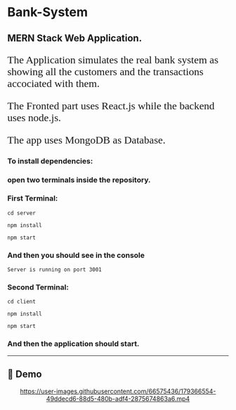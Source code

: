 # Bank-System

<h2> MERN Stack Web Application. </h2>

<p style="font-size:1.5rem ; font-family:'Times-New-Roman'">The Application simulates the real bank system as showing all the customers and the transactions accociated with them.</p>

<p style="font-size:1.5rem ; font-family:'Times-New-Roman'">The Fronted part uses React.js while the backend uses node.js.</p>

<p style="font-size:1.5rem ; font-family:'Times-New-Roman'">The app uses MongoDB as Database.</p>

<h3> To install dependencies: </h3>

<h3> open two terminals inside the repository. </h3>

<h3> First Terminal: </h3>

```
cd server

npm install

npm start
```

<h3>And then you should see in the console</h3>

```
Server is running on port 3001
```

<h3> Second Terminal: </h3>

```
cd client

npm install

npm start
```

<h3>And then the application should start.</h3>

<hr>

<!-- <video src="./assets/demo.mp4" style="width:80%"></video> -->

<!-- [![Watch the video]("./assets/background home.jpg")](https://www.youtube.com/watch?v=6fpBC1Oy7oU) -->

## 🎥 Demo<a name = "demo"></a>

<div name = "demo" align="center" width=1189>
  
<!-- ![GIFDemo](README/videos/Demo1.mp4) -->
https://user-images.githubusercontent.com/66575436/179366554-49ddecd6-88d5-480b-adf4-2875674863a6.mp4

</div>
